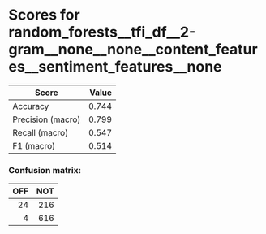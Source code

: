 # Scores for random_forests__tfi_df__2-gram__none__none__content_features__sentiment_features__none
|      Score      |Value|
|-----------------|----:|
|Accuracy         |0.744|
|Precision (macro)|0.799|
|Recall (macro)   |0.547|
|F1 (macro)       |0.514|

### Confusion matrix:
|OFF|NOT|
|--:|--:|
| 24|216|
|  4|616|
